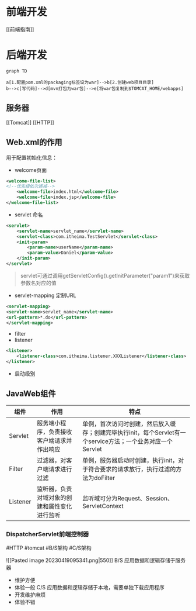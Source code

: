 # 前端开发
[[前端指南]]

# 后端开发
```mermaid
graph TD

a[1.配置pom.xml的packaging标签设为war]-->b[2.创建web项目目录]
b-->c[写代码]-->d[mvn打包为war包]-->e[将war包复制到$TOMCAT_HOME/webapps]

```

## 服务器
[[Tomcat]]
[[HTTP]]

## Web.xml的作用
用于配置初始化信息：
- welcome页面
```xml
<welcome-file-list>
<!--优先级依次递减-->
	<welcome-file>index.html</welcome-file>
	<welcome-file>index.jsp</welcome-file>
</welcome-file-list>
```
- servlet 命名
```xml
<servlet>
	<servlet-name>servlet_name</servlet-name>
	<servlet-class>com.itheima.TestServlet</servlet-class>
	<init-param>
		<param-name>userName</param-name>
		<param-value>Daniel</param-value>
	</init-param>
</servlet>
```
> servlet可通过调用getServletConfig().getInitParameter("param1")来获取参数名对应的值
- servlet-mapping 定制URL
```xml
<servlet-mapping>
<servlet-name>servlet_name</servlet-name>
<url-pattern>*.do</url-pattern>
</servlet-mapping>
```
- filter 
- listener
```xml
<listener>
	<listener-class>com.itheima.listener.XXXListener</listener-class>
</listener>
```
- 启动级别


## JavaWeb组件

| 组件     | 作用                                         | 特点                                                                               |
| -------- | -------------------------------------------- | ---------------------------------------------------------------------------------- |
| Servlet  | 服务端小程序，负责接收客户端请求并作出响应   | 单例，首次访问时创建，然后放入缓存；创建完毕执行init，每个Servlet有一个service方法；一个业务对应一个Servlet      |
| Filter   | 过滤器，对客户端请求进行过滤                 | 单例，服务器启动时创建，执行init，对于符合要求的请求放行，执行过滤的方法为doFilter |
| Listener | 监听器，负责对域对象的创建和属性变化进行监听 | 监听域可分为Request、Session、ServletContext                                       |

### DispatcherServlet前端控制器
#HTTP #tomcat #B/S架构 #C/S架构

![[Pasted image 20230419095341.png|550]]
B/S
应用数据和逻辑存储于服务器
- 维护方便
- 体验一般
C/S
应用数据和逻辑存储于本地，需要单独下载应用程序
- 开发维护麻烦
- 体验不错
